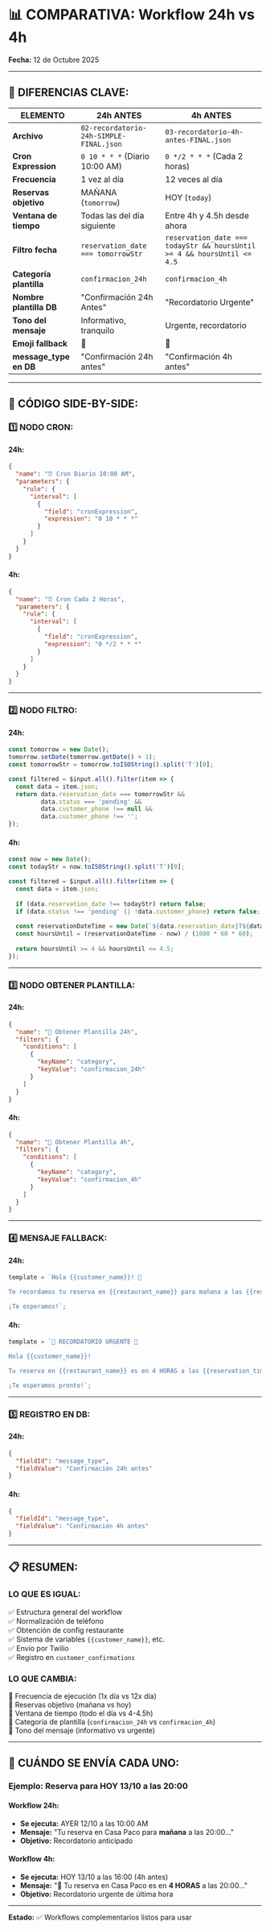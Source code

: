 # 📊 COMPARATIVA: Workflow 24h vs 4h

**Fecha:** 12 de Octubre 2025

---

## 🔀 DIFERENCIAS CLAVE:

| **ELEMENTO** | **24h ANTES** | **4h ANTES** |
|--------------|---------------|--------------|
| **Archivo** | `02-recordatorio-24h-SIMPLE-FINAL.json` | `03-recordatorio-4h-antes-FINAL.json` |
| **Cron Expression** | `0 10 * * *` (Diario 10:00 AM) | `0 */2 * * *` (Cada 2 horas) |
| **Frecuencia** | 1 vez al día | 12 veces al día |
| **Reservas objetivo** | MAÑANA (`tomorrow`) | HOY (`today`) |
| **Ventana de tiempo** | Todas las del día siguiente | Entre 4h y 4.5h desde ahora |
| **Filtro fecha** | `reservation_date === tomorrowStr` | `reservation_date === todayStr && hoursUntil >= 4 && hoursUntil <= 4.5` |
| **Categoría plantilla** | `confirmacion_24h` | `confirmacion_4h` |
| **Nombre plantilla DB** | "Confirmación 24h Antes" | "Recordatorio Urgente" |
| **Tono del mensaje** | Informativo, tranquilo | Urgente, recordatorio |
| **Emoji fallback** | 👋 | 🚨 |
| **message_type en DB** | "Confirmación 24h antes" | "Confirmación 4h antes" |

---

## 📝 CÓDIGO SIDE-BY-SIDE:

### 1️⃣ **NODO CRON:**

#### 24h:
```json
{
  "name": "⏰ Cron Diario 10:00 AM",
  "parameters": {
    "rule": {
      "interval": [
        {
          "field": "cronExpression",
          "expression": "0 10 * * *"
        }
      ]
    }
  }
}
```

#### 4h:
```json
{
  "name": "⏰ Cron Cada 2 Horas",
  "parameters": {
    "rule": {
      "interval": [
        {
          "field": "cronExpression",
          "expression": "0 */2 * * *"
        }
      ]
    }
  }
}
```

---

### 2️⃣ **NODO FILTRO:**

#### 24h:
```javascript
const tomorrow = new Date();
tomorrow.setDate(tomorrow.getDate() + 1);
const tomorrowStr = tomorrow.toISOString().split('T')[0];

const filtered = $input.all().filter(item => {
  const data = item.json;
  return data.reservation_date === tomorrowStr &&
         data.status === 'pending' &&
         data.customer_phone !== null &&
         data.customer_phone !== '';
});
```

#### 4h:
```javascript
const now = new Date();
const todayStr = now.toISOString().split('T')[0];

const filtered = $input.all().filter(item => {
  const data = item.json;
  
  if (data.reservation_date !== todayStr) return false;
  if (data.status !== 'pending' || !data.customer_phone) return false;
  
  const reservationDateTime = new Date(`${data.reservation_date}T${data.reservation_time}`);
  const hoursUntil = (reservationDateTime - now) / (1000 * 60 * 60);
  
  return hoursUntil >= 4 && hoursUntil <= 4.5;
});
```

---

### 3️⃣ **NODO OBTENER PLANTILLA:**

#### 24h:
```json
{
  "name": "📄 Obtener Plantilla 24h",
  "filters": {
    "conditions": [
      {
        "keyName": "category",
        "keyValue": "confirmacion_24h"
      }
    ]
  }
}
```

#### 4h:
```json
{
  "name": "📄 Obtener Plantilla 4h",
  "filters": {
    "conditions": [
      {
        "keyName": "category",
        "keyValue": "confirmacion_4h"
      }
    ]
  }
}
```

---

### 4️⃣ **MENSAJE FALLBACK:**

#### 24h:
```javascript
template = `Hola {{customer_name}}! 👋

Te recordamos tu reserva en {{restaurant_name}} para mañana a las {{reservation_time}} para {{party_size}} persona(s).

¡Te esperamos!`;
```

#### 4h:
```javascript
template = `🚨 RECORDATORIO URGENTE 🚨

Hola {{customer_name}}!

Tu reserva en {{restaurant_name}} es en 4 HORAS a las {{reservation_time}} para {{party_size}} persona(s).

¡Te esperamos pronto!`;
```

---

### 5️⃣ **REGISTRO EN DB:**

#### 24h:
```json
{
  "fieldId": "message_type",
  "fieldValue": "Confirmación 24h antes"
}
```

#### 4h:
```json
{
  "fieldId": "message_type",
  "fieldValue": "Confirmación 4h antes"
}
```

---

## 📋 RESUMEN:

### **LO QUE ES IGUAL:**
✅ Estructura general del workflow  
✅ Normalización de teléfono  
✅ Obtención de config restaurante  
✅ Sistema de variables `{{customer_name}}`, etc.  
✅ Envío por Twilio  
✅ Registro en `customer_confirmations`  

### **LO QUE CAMBIA:**
🔄 Frecuencia de ejecución (1x día vs 12x día)  
🔄 Reservas objetivo (mañana vs hoy)  
🔄 Ventana de tiempo (todo el día vs 4-4.5h)  
🔄 Categoría de plantilla (`confirmacion_24h` vs `confirmacion_4h`)  
🔄 Tono del mensaje (informativo vs urgente)  

---

## 🎯 CUÁNDO SE ENVÍA CADA UNO:

### **Ejemplo: Reserva para HOY 13/10 a las 20:00**

#### Workflow 24h:
- **Se ejecuta:** AYER 12/10 a las 10:00 AM
- **Mensaje:** "Tu reserva en Casa Paco para **mañana** a las 20:00..."
- **Objetivo:** Recordatorio anticipado

#### Workflow 4h:
- **Se ejecuta:** HOY 13/10 a las 16:00 (4h antes)
- **Mensaje:** "🚨 Tu reserva en Casa Paco es en **4 HORAS** a las 20:00..."
- **Objetivo:** Recordatorio urgente de última hora

---

**Estado:** ✅ Workflows complementarios listos para usar

